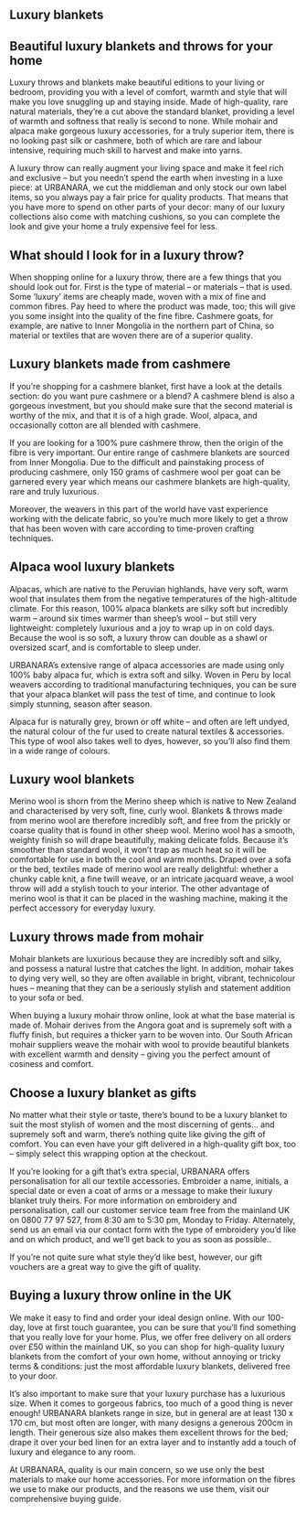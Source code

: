 Luxury blankets
---------------

Beautiful luxury blankets and throws for your home
--------------------------------------------------

Luxury throws and blankets make beautiful editions to your living or bedroom, providing you with a level of comfort, warmth and style that will make you love snuggling up and staying inside. Made of high-quality, rare natural materials, they’re a cut above the standard blanket, providing a level of warmth and softness that really is second to none. While mohair and alpaca make gorgeous luxury accessories, for a truly superior item, there is no looking past silk or cashmere, both of which are rare and labour intensive, requiring much skill to harvest and make into yarns.

A luxury throw can really augment your living space and make it feel rich and exclusive – but you needn’t spend the earth when investing in a luxe piece: at URBANARA, we cut the middleman and only stock our own label items, so you always pay a fair price for quality products. That means that you have more to spend on other parts of your decor: many of our luxury collections also come with matching cushions, so you can complete the look and give your home a truly expensive feel for less.

What should I look for in a luxury throw?
-----------------------------------------

When shopping online for a luxury throw, there are a few things that you should look out for. First is the type of material – or materials – that is used. Some ‘luxury’ items are cheaply made, woven with a mix of fine and common fibres. Pay heed to where the product was made, too; this will give you some insight into the quality of the fine fibre. Cashmere goats, for example, are native to Inner Mongolia in the northern part of China, so material or textiles that are woven there are of a superior quality.

Luxury blankets made from cashmere
----------------------------------

If you’re shopping for a cashmere blanket, first have a look at the details section: do you want pure cashmere or a blend? A cashmere blend is also a gorgeous investment, but you should make sure that the second material is worthy of the mix, and that it is of a high grade. Wool, alpaca, and occasionally cotton are all blended with cashmere.

If you are looking for a 100% pure cashmere throw, then the origin of the fibre is very important. Our entire range of cashmere blankets are sourced from Inner Mongolia. Due to the difficult and painstaking process of producing cashmere, only 150 grams of cashmere wool per goat can be garnered every year which means our cashmere blankets are high-quality, rare and truly luxurious.

Moreover, the weavers in this part of the world have vast experience working with the delicate fabric, so you’re much more likely to get a throw that has been woven with care according to time-proven crafting techniques.

Alpaca wool luxury blankets
---------------------------

Alpacas, which are native to the Peruvian highlands, have very soft, warm wool that insulates them from the negative temperatures of the high-altitude climate. For this reason, 100% alpaca blankets are silky soft but incredibly warm – around six times warmer than sheep’s wool – but still very lightweight: completely luxurious and a joy to wrap up in on cold days. Because the wool is so soft, a luxury throw can double as a shawl or oversized scarf, and is comfortable to sleep under.

URBANARA’s extensive range of alpaca accessories are made using only 100% baby alpaca fur, which is extra soft and silky. Woven in Peru by local weavers according to traditional manufacturing techniques, you can be sure that your alpaca blanket will pass the test of time, and continue to look simply stunning, season after season.

Alpaca fur is naturally grey, brown or off white – and often are left undyed, the natural colour of the fur used to create natural textiles & accessories. This type of wool also takes well to dyes, however, so you’ll also find them in a wide range of colours.

Luxury wool blankets
--------------------

Merino wool is shorn from the Merino sheep which is native to New Zealand and characterised by very soft, fine, curly wool. Blankets & throws made from merino wool are therefore incredibly soft, and free from the prickly or coarse quality that is found in other sheep wool. Merino wool has a smooth, weighty finish so will drape beautifully, making delicate folds. Because it’s smoother than standard wool, it won’t trap as much heat so it will be comfortable for use in both the cool and warm months. Draped over a sofa or the bed, textiles made of merino wool are really delightful: whether a chunky cable knit, a fine twill weave, or an intricate jacquard weave, a wool throw will add a stylish touch to your interior. The other advantage of merino wool is that it can be placed in the washing machine, making it the perfect accessory for everyday luxury.

Luxury throws made from mohair
------------------------------

Mohair blankets are luxurious because they are incredibly soft and silky, and possess a natural lustre that catches the light. In addition, mohair takes to dying very well, so they are often available in bright, vibrant, technicolour hues – meaning that they can be a seriously stylish and statement addition to your sofa or bed.

When buying a luxury mohair throw online, look at what the base material is made of. Mohair derives from the Angora goat and is supremely soft with a fluffy finish, but requires a thicker yarn to be woven into. Our South African mohair suppliers weave the mohair with wool to provide beautiful blankets with excellent warmth and density – giving you the perfect amount of cosiness and comfort.

Choose a luxury blanket as gifts
--------------------------------

No matter what their style or taste, there’s bound to be a luxury blanket to suit the most stylish of women and the most discerning of gents… and supremely soft and warm, there’s nothing quite like giving the gift of comfort. You can even have your gift delivered in a high-quality gift box, too – simply select this wrapping option at the checkout.

If you’re looking for a gift that’s extra special, URBANARA offers personalisation for all our textile accessories. Embroider a name, initials, a special date or even a coat of arms or a message to make their luxury blanket truly theirs. For more information on embroidery and personalisation, call our customer service team free from the mainland UK on 0800 77 97 527, from 8:30 am to 5:30 pm, Monday to Friday. Alternately, send us an email via our contact form with the type of embroidery you’d like and on which product, and we’ll get back to you as soon as possible..

If you’re not quite sure what style they’d like best, however, our gift vouchers are a great way to give the gift of quality.

Buying a luxury throw online in the UK
--------------------------------------

We make it easy to find and order your ideal design online. With our 100-day, love at first touch guarantee, you can be sure that you’ll find something that you really love for your home. Plus, we offer free delivery on all orders over £50 within the mainland UK, so you can shop for high-quality luxury blankets from the comfort of your own home, without annoying or tricky terms & conditions: just the most affordable luxury blankets, delivered free to your door.

It’s also important to make sure that your luxury purchase has a luxurious size. When it comes to gorgeous fabrics, too much of a good thing is never enough! URBANARA blankets range in size, but in general are at least 130 x 170 cm, but most often are longer, with many designs a generous 200cm in length. Their generous size also makes them excellent throws for the bed; drape it over your bed linen for an extra layer and to instantly add a touch of luxury and elegance to any room.

At URBANARA, quality is our main concern, so we use only the best materials to make our home accessories. For more information on the fibres we use to make our products, and the reasons we use them, visit our comprehensive buying guide.

 
